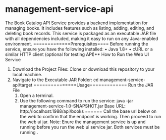 # management-service-api
The Book Catalog API Service provides a backend implementation for managing books. It includes features such as listing, adding, editing, and deleting book records. This service is packaged as an executable JAR file with all dependencies included, making it easy to run on any Java-enabled environment.
=============Prerequisites====
Before running the service, ensure you have the following installed:
	•	Java 1.8+
	•	cURL or a similar HTTP client (optional for testing API)**
How to Run the Web UI Service 
1. Download the Project Files: Clone or download this repository to your local machine.
2. Navigate to the Executable JAR Folder: cd management-service-api/target
 ===============Usage=============
Run the JAR File
	1.	Open a terminal.
	2.	Use the following command to run the service: java -jar management-service-1.0-SNAPSHOT.jar
       Base URL:   http://localhost:1988/api/books ======
       Call the base url below on the web to confirm that the endpoint is working. Then proceed to run the web ui jar.
       Note: Enure the management service is up and running before you run the web ui service jar. Both services must be running .

       
 
